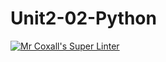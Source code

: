 # Unit2-02-Python
[![Mr Coxall's Super Linter](https://github.com/ICS3U-C-Programming-Remy-S/Unit2-02-Python/workflows/Mr%20Coxall's%20Super%20Linter/badge.svg)](https://github.com/ICS3U-C-Programming-Remy-S/Unit2-02-Python/actions/)
